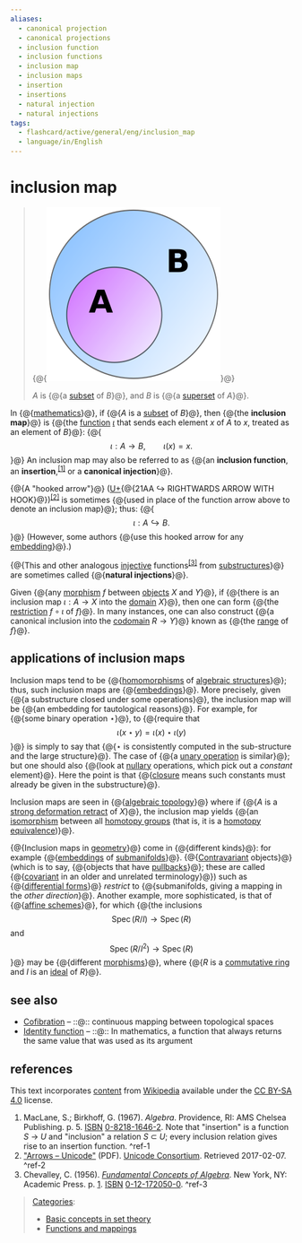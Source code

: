 ```yaml
---
aliases:
  - canonical projection
  - canonical projections
  - inclusion function
  - inclusion functions
  - inclusion map
  - inclusion maps
  - insertion
  - insertions
  - natural injection
  - natural injections
tags:
  - flashcard/active/general/eng/inclusion_map
  - language/in/English
---
```


# inclusion map

> {@{![$A$ is a [subset](subset.md) of $B$, and $B$ is a [superset](subset.md) of $A$.](../../archives/Wikimedia%20Commons/Venn%20A%20subset%20B.svg)}@}
>
> $A$ is {@{a [subset](subset.md) of $B$}@}, and $B$ is {@{a [superset](subset.md) of $A$}@}. <!--SR:!2025-12-18,263,330!2026-01-01,274,330!2026-01-19,287,330-->

In {@{[mathematics](mathematics.md)}@}, if {@{$A$ is a [subset](subset.md) of $B$}@}, then {@{the __inclusion map__}@} is {@{the [function](function%20(mathematics).md) [$\iota$](ι.md) that sends each element $x$ of $A$ to $x$, treated as an element of $B$}@}: {@{$$\iota :A\rightarrow B,\qquad \iota (x)=x.$$}@} An inclusion map may also be referred to as {@{an __inclusion function__, an __insertion__,<sup>[\[1\]](#^ref-1)</sup> or a __canonical injection__}@}. <!--SR:!2025-12-21,264,330!2025-12-26,269,330!2025-12-19,262,330!2025-12-28,271,330!2026-01-24,292,330!2025-12-12,258,330-->

{@{A "hooked arrow"}@} \([U+](Unicode.md){@{21AA ↪ RIGHTWARDS ARROW WITH HOOK}@}\)<sup>[\[2\]](#^ref-2)</sup> is sometimes {@{used in place of the function arrow above to denote an inclusion map}@}; thus: {@{$$\iota :A\hookrightarrow B.$$}@} \(However, some authors {@{use this hooked arrow for any [embedding](embedding.md)}@}.\) <!--SR:!2025-12-29,272,330!2025-09-20,174,270!2025-09-14,183,310!2025-10-13,194,310!2025-12-17,262,330-->

{@{This and other analogous [injective](injective.md) functions<sup>[\[3\]](#^ref-3)</sup> from [substructures](substructure%20(mathematics).md)}@} are sometimes called {@{__natural injections__}@}. <!--SR:!2026-11-12,488,310!2026-01-24,292,330-->

Given {@{any [morphism](morphism.md) $f$ between [objects](object%20(category%20theory).md) $X$ and $Y$}@}, if {@{there is an inclusion map $\iota :A\to X$ into the [domain](domain%20of%20a%20function.md) $X$}@}, then one can form {@{the [restriction](restriction%20(mathematics).md) $f\circ \iota$ of $f$}@}. In many instances, one can also construct {@{a canonical inclusion into the [codomain](codomain.md) $R\to Y$}@} known as {@{the [range](range%20of%20a%20function.md) of $f$}@}. <!--SR:!2026-01-21,289,330!2025-12-13,258,330!2025-12-08,255,330!2025-10-10,191,310!2026-01-22,290,330-->

## applications of inclusion maps

Inclusion maps tend to be {@{[homomorphisms](homomorphism.md) of [algebraic structures](algebraic%20structure.md)}@}; thus, such inclusion maps are {@{[embeddings](embedding.md)}@}. More precisely, given {@{a substructure closed under some operations}@}, the inclusion map will be {@{an embedding for tautological reasons}@}. For example, for {@{some binary operation $\star$}@}, to {@{require that $$\iota (x\star y)=\iota (x)\star \iota (y)$$}@} is simply to say that {@{$\star$ is consistently computed in the sub-structure and the large structure}@}. The case of {@{a [unary operation](unary%20operation.md) is similar}@}; but one should also {@{look at [nullary](nullary.md#nullary) operations, which pick out a _constant_ element}@}. Here the point is that {@{[closure](closure%20(mathematics).md) means such constants must already be given in the substructure}@}. <!--SR:!2025-09-09,179,310!2025-12-03,251,330!2026-01-20,288,330!2026-01-26,294,330!2025-12-08,255,330!2025-12-18,261,330!2025-09-03,174,310!2025-12-13,259,330!2025-12-14,259,330!2025-09-18,186,310-->

Inclusion maps are seen in {@{[algebraic topology](algebraic%20topology.md)}@} where if {@{$A$ is a [strong deformation retract](strong%20deformation%20retract.md) of $X$}@}, the inclusion map yields {@{an [isomorphism](group%20isomorphism.md) between all [homotopy groups](homotopy%20groups.md) \(that is, it is a [homotopy equivalence](homotopy.md)\)}@}. <!--SR:!2026-01-15,283,330!2026-04-29,338,290!2026-10-12,438,270-->

{@{Inclusion maps in [geometry](geometry.md)}@} come in {@{different kinds}@}: for example {@{[embeddings](embedding.md) of [submanifolds](submanifold.md)}@}. {@{[Contravariant](covariance%20and%20contravariance%20of%20functors.md#covariance%20and%20contravariance) objects}@} \(which is to say, {@{objects that have [pullbacks](pullback.md)}@}; these are called {@{[covariant](covariance%20and%20contravariance%20of%20vectors.md) in an older and unrelated terminology}@}\) such as {@{[differential forms](differential%20form.md)}@} _restrict_ to {@{submanifolds, giving a mapping in the _other direction_}@}. Another example, more sophisticated, is that of {@{[affine schemes](affine%20scheme.md)}@}, for which {@{the inclusions $$\operatorname {Spec} \left(R/I\right)\to \operatorname {Spec} (R)$$ and $$\operatorname {Spec} \left(R/I^{2}\right)\to \operatorname {Spec} (R)$$}@} may be {@{different [morphisms](morphism.md)}@}, where {@{$R$ is a [commutative ring](commutative%20ring.md) and $I$ is an [ideal](ideal%20(ring%20theory).md) of $R$}@}. <!--SR:!2025-12-27,270,330!2025-10-12,193,310!2025-09-25,191,310!2025-09-02,173,310!2025-12-20,263,330!2026-01-02,275,330!2026-06-22,345,290!2026-02-25,294,290!2027-05-28,661,330!2026-06-16,389,310!2026-01-25,293,330!2025-09-21,189,310-->

## see also

- [Cofibration](cofibration.md) – ::@:: continuous mapping between topological spaces <!--SR:!2025-09-13,169,270!2025-09-08,178,310-->
- [Identity function](identity%20function.md) – ::@:: In mathematics, a function that always returns the same value that was used as its argument <!--SR:!2025-12-08,255,330!2025-12-15,260,330-->

## references

This text incorporates [content](https://en.wikipedia.org/wiki/inclusion_map) from [Wikipedia](Wikipedia.md) available under the [CC BY-SA 4.0](https://creativecommons.org/licenses/by-sa/4.0/) license.

1. <a id="CITEREFMacLaneBirkhoff1967"></a> MacLane, S.; Birkhoff, G. \(1967\). _Algebra_. Providence, RI: AMS Chelsea Publishing. p. 5. [ISBN](ISBN%20(identifier).md) [0-8218-1646-2](https://en.wikipedia.org/wiki/Special:BookSources/0-8218-1646-2). Note that "insertion" is a function _S_ → _U_ and "inclusion" a relation _S_ ⊂ _U_; every inclusion relation gives rise to an insertion function. <a id="^ref-1"></a>^ref-1
2. ["Arrows – Unicode"](https://www.unicode.org/charts/PDF/U2190.pdf) \(PDF\). [Unicode Consortium](Unicode%20Consortium.md). Retrieved 2017-02-07. <a id="^ref-2"></a>^ref-2
3. <a id="CITEREFChevalley1956"></a> Chevalley, C. \(1956\). [_Fundamental Concepts of Algebra_](https://archive.org/details/fundamentalconce00chev_0). New York, NY: Academic Press. p. [1](https://archive.org/details/fundamentalconce00chev_0/page/1). [ISBN](ISBN%20(identifier).md) [0-12-172050-0](https://en.wikipedia.org/wiki/Special:BookSources/0-12-172050-0). <a id="^ref-3"></a>^ref-3

> [Categories](https://en.wikipedia.org/wiki/Help:Category):
>
> - [Basic concepts in set theory](https://en.wikipedia.org/wiki/Category:Basic%20concepts%20in%20set%20theory)
> - [Functions and mappings](https://en.wikipedia.org/wiki/Category:Functions%20and%20mappings)
